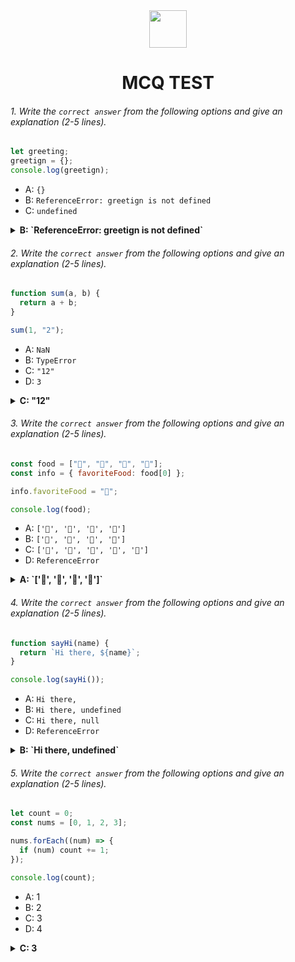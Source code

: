 <div align="center">
  <img height="60" src="https://edurev.gumlet.io/AllImages/original/ApplicationImages/CourseImages/944e5d47-8c55-4a89-91e5-22ab5f2798fc_CI.png">
  <h1>MCQ TEST</h1>
</div>

###### 1. Write the `correct answer` from the following options and give an explanation (2-5 lines).

```javascript
let greeting;
greetign = {};
console.log(greetign);
```

- A: `{}`
- B: `ReferenceError: greetign is not defined`
- C: `undefined`

<details><summary><b>B: `ReferenceError: greetign is not defined`</b></summary>
<p>

#### Answer: B: `ReferenceError: greetign is not defined`

<i>Firstly "greeting" is declared in let keyword. Then Assigned an empty object to a variable called "greetign" , which is not the same variable as "greeting". Javascript is case case-sensitive, as "greetign" and "greeting" are treated as different variables so "greetign" is not defined. So, the answer will be: "ReferenceError". </i>

</p>
</details>

###### 2. Write the `correct answer` from the following options and give an explanation (2-5 lines).

```javascript
function sum(a, b) {
  return a + b;
}

sum(1, "2");
```

- A: `NaN`
- B: `TypeError`
- C: `"12"`
- D: `3`

<details><summary><b>C: "12"</b></summary>
<p>

#### Answer: C: "12"

<i>As "+" operator add two values, but one of them is a string, so JavaScript will perform string concatenation instead of numerical addition. The function sum is called with the arguments 1 and "2". Since "2" is a string, JavaScript will perform string concatenation, and the result will be the string "12" (1 concatenated with "2"). So, the result of the sum function call in this case would be the string "12".</i>

</p>
</details>

###### 3. Write the `correct answer` from the following options and give an explanation (2-5 lines).

```javascript
const food = ["🍕", "🍫", "🥑", "🍔"];
const info = { favoriteFood: food[0] };

info.favoriteFood = "🍝";

console.log(food);
```

- A: `['🍕', '🍫', '🥑', '🍔']`
- B: `['🍝', '🍫', '🥑', '🍔']`
- C: `['🍝', '🍕', '🍫', '🥑', '🍔']`
- D: `ReferenceError`

<details><summary><b>A: `['🍕', '🍫', '🥑', '🍔']`</b></summary>
<p>

#### Answer: A: `['🍕', '🍫', '🥑', '🍔']`

<i>Here's initially define an array "food" containing pizza, chocolate, avocado and burger. Then create an object "info" with a property "favoriteFood" that is assigned the value of the first element of the "food" array, which is '🍕'. Then reassign the favoriteFood property of the "info" object to '🍝', overwriting its previous value. The "food" array remains unchanged because the code does not contain any operations that modify the food array directly. So, the answer will be: `['🍕', '🍫', '🥑', '🍔']`</i>

</p>
</details>

###### 4. Write the `correct answer` from the following options and give an explanation (2-5 lines).

```javascript
function sayHi(name) {
  return `Hi there, ${name}`;
}

console.log(sayHi());
```

- A: `Hi there,`
- B: `Hi there, undefined`
- C: `Hi there, null`
- D: `ReferenceError`

<details><summary><b>B: `Hi there, undefined`</b></summary>
<p>

#### Answer: B: `Hi there, undefined`

<i>Here's defined a function "sayHi" that expects one argument name. When ever call sayHi() without providing an argument, it will result in name being undefined. So, the result will be: `Hi there, undefined`</i>

</p>
</details>

###### 5. Write the `correct answer` from the following options and give an explanation (2-5 lines).

```javascript
let count = 0;
const nums = [0, 1, 2, 3];

nums.forEach((num) => {
  if (num) count += 1;
});

console.log(count);
```

- A: 1
- B: 2
- C: 3
- D: 4

<details><summary><b>C: 3</b></summary>
<p>

#### Answer: -C: 3

<i>Firstly initialize "count" variable to 0. There is an array "nums" with the values [0, 1, 2, 3].
Use the forEach method to iterate over each element (num) in the "nums" array.
Inside the loop, there's an if statement that checks if the value of num is not a falsy value, such as 0, false, null, undefined, NaN, or an empty string and if num is truthy, it increments the count variable by 1. Here, 0 is falsy and 1, 2, and 3 are truthy. So, the count variable will be incremented three times, and the final value of count will be 3. Therefore, the result will be 3.</i>

</p>
</details>
